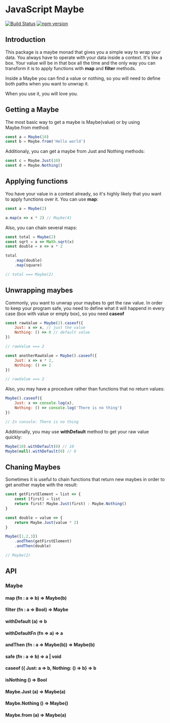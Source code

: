# JavaScript Maybe
[![Build Status](https://travis-ci.org/nidstang/maybe.svg?branch=master)](https://travis-ci.org/nidstang/maybe)
[![npm version](https://badge.fury.io/js/maybe-monada.svg)](https://badge.fury.io/js/maybe-monada)

## Introduction
This package is a maybe monad that gives you a simple way to wrap your data. You always have to operate with your data inside a context. It's like a box. Your value will be in that box all the time and the only way you can transform it is to apply functions with **map** and **filter** methods.

Inside a Maybe you can find a value or nothing, so you will need to define both paths when you want to unwrap it.

When you use it, you will love you.

## Getting a Maybe
The most basic way to get a maybe is Maybe(value) or by using Maybe.from method:

```javascript
const a = Maybe(10)
const b = Maybe.from('Hello world')
```

Additionaly, you can get a maybe from Just and Nothing methods:

```javascript
const c = Maybe.Just(10)
const d = Maybe.Nothing()
```

## Applying functions
You have your value in a context already, so it's highly likely that you want to apply functions over it. You can use **map**:

```javascript
const a = Maybe(2)

a.map(x => x * 2) // Maybe(4)
```

Also, you can chain several maps:

```javascript
const total = Maybe(2)
const sqrt = x => Math.sqrt(x)
const double = x => x * 2

total
	.map(double)
	.map(square)

// total === Maybe(2)
```

## Unwrapping maybes
Commonly, you want to unwrap your maybes to get the raw value. In order to keep your program safe, you need to define what it will happend in every case (box with value or empty box), so you need **caseof**

```javascript
const rawValue = Maybe(2).caseof({
	Just: x => x, // just the value
	Nothing: () => 0 // default value
})

// rawValue === 2

const anotherRawValue = Maybe().caseof({
	Just: x => x * 2,
	Nothing: () => 2
})

// rawValue === 2
```

Also, you may have a procedure rather than functions that no return values:

```javascript
Maybe().caseof({
	Just: x => console.log(x),
	Nothing: () => console.log('There is no thing')
})

// In console: There is no thing

```

Additionally, you may use **withDefault** method to get your raw value quickly:

```javascript
Maybe(10).withDefault(0) // 10
Maybe(null).withDefault(0) // 0
```

## Chaning Maybes
Sometimes it is useful to chain functions that return new maybes in order to get another maybe with the result:

```javascript
const getFirstElement = list => {
	const [first] = list
	return first? Maybe.Just(first) : Maybe.Nothing()
}

const double = value => {
	return Maybe.Just(value * 2)
}

Maybe([1,2,3])
	.andThen(getFirstElement)
	.andThen(double)

// Maybe(2)
```


## API
### Maybe

#### map (fn : a => b) => Maybe(b)

#### filter (fn : a => Bool) => Maybe

#### withDefault (a) => b

#### withDefaultFn (fn => a) => a

#### andThen (fn : a => Maybe(b)) => Maybe(b)

#### safe (fn : a => b) => a | void

#### caseof ({ Just: a => b, Nothing: () => b} => b

#### isNothing () => Bool

#### Maybe.Just (a) => Maybe(a)

#### Maybe.Nothing () => Maybe()

#### Maybe.from (a) => Maybe(a)

